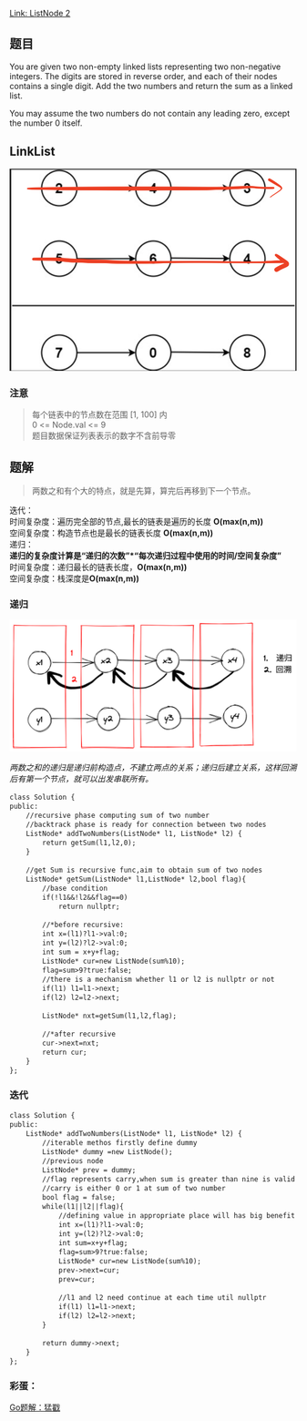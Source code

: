 [Link: ListNode 2](https://leetcode.cn/problems/add-two-numbers/)

## 题目
You are given two non-empty linked lists representing two non-negative integers. The digits are stored in reverse order, and each of their nodes contains a single digit. Add the two numbers and return the sum as a linked list.

You may assume the two numbers do not contain any leading zero, except the number 0 itself.

## LinkList
![](../Img/2.Sum%20of%20Two.png)

### 注意

>每个链表中的节点数在范围 [1, 100] 内 \
0 <= Node.val <= 9 \
题目数据保证列表表示的数字不含前导零 

## 题解
>两数之和有个大的特点，就是先算，算完后再移到下一个节点。

迭代：\
时间复杂度：遍历完全部的节点,最长的链表是遍历的长度 **O(max(n,m))** \
空间复杂度：构造节点也是最长的链表长度 **O(max(n,m))** \
递归：\
**递归的复杂度计算是“递归的次数”*“每次递归过程中使用的时间/空间复杂度”** \
时间复杂度：递归最长的链表长度，**O(max(n,m))** \
空间复杂度：栈深度是**O(max(n,m))**

### 递归
![](../img/2.%20recursive.png)

*两数之和的递归是递归前构造点，不建立两点的关系；递归后建立关系，这样回溯后有第一个节点，就可以出发串联所有。*

```
class Solution {
public:
    //recursive phase computing sum of two number
    //backtrack phase is ready for connection between two nodes
    ListNode* addTwoNumbers(ListNode* l1, ListNode* l2) {
        return getSum(l1,l2,0);
    }

    //get Sum is recursive func,aim to obtain sum of two nodes
    ListNode* getSum(ListNode* l1,ListNode* l2,bool flag){
        //base condition
        if(!l1&&!l2&&flag==0)
            return nullptr;
        
        //*before recursive:
        int x=(l1)?l1->val:0;
        int y=(l2)?l2->val:0;
        int sum = x+y+flag;
        ListNode* cur=new ListNode(sum%10);
        flag=sum>9?true:false;
        //there is a mechanism whether l1 or l2 is nullptr or not
        if(l1) l1=l1->next;
        if(l2) l2=l2->next;

        ListNode* nxt=getSum(l1,l2,flag);
        
        //*after recursive
        cur->next=nxt;
        return cur;
    }
};
```

### 迭代

```
class Solution {
public:
    ListNode* addTwoNumbers(ListNode* l1, ListNode* l2) {
        //iterable methos firstly define dummy
        ListNode* dummy =new ListNode();
        //previous node 
        ListNode* prev = dummy;
        //flag represents carry,when sum is greater than nine is valid  
        //carry is either 0 or 1 at sum of two number
        bool flag = false; 
        while(l1||l2||flag){
            //defining value in appropriate place will has big benefit
            int x=(l1)?l1->val:0;
            int y=(l2)?l2->val:0;
            int sum=x+y+flag;
            flag=sum>9?true:false;
            ListNode* cur=new ListNode(sum%10);
            prev->next=cur;
            prev=cur;

            //l1 and l2 need continue at each time util nullptr
            if(l1) l1=l1->next;
            if(l2) l2=l2->next;
        }

        return dummy->next;
    }
};
```

### 彩蛋：
[Go题解：猛戳](./2.%20Sum%20of%20Two%EF%BC%88Go%EF%BC%89.md)


